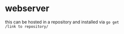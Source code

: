 # webserver

this can be hosted in a repository and installed via <code>go get /link to repository/</code>
